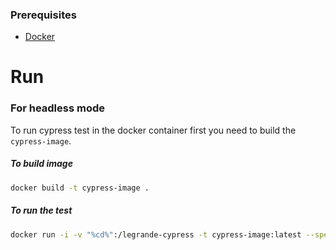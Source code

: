 
### Prerequisites

- [Docker](https://docs.docker.com/get-docker/)

# Run
### For headless mode
To run cypress test in the docker container first you need to build the `cypress-image`.

##### To build image
```bash
docker build -t cypress-image .
```
##### To run the test
```bash
docker run -i -v "%cd%":/legrande-cypress -t cypress-image:latest --spec cypress/integration/examples/*.js
```